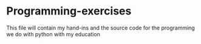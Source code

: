 # Programming-exercises
This file will contain my hand-ins and the source code for the programming we do with python with my education

